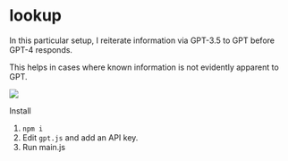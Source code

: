 # lookup
In this particular setup, I reiterate information via GPT-3.5 to GPT before GPT-4 responds.

This helps in cases where known information is not evidently apparent to GPT.

<img src="https://github.com/couldbejake/CoT-GPT-Experiments/blob/main/lookup/lookup.png?raw=true">

Install
1. `npm i`
2. Edit `gpt.js` and add an API key.
3. Run main.js
